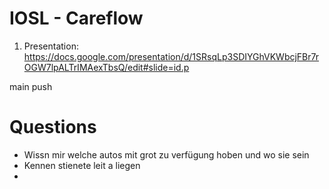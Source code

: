 # IOSL - Careflow

1. Presentation: https://docs.google.com/presentation/d/1SRsqLp3SDIYGhVKWbcjFBr7rOGW7lpALTrIMAexTbsQ/edit#slide=id.p

main push

# Questions

- Wissn mir welche autos mit grot zu verfügung hoben und wo sie sein
- Kennen stienete leit a liegen
- 